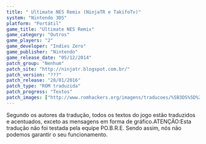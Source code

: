 ```yaml
---
title: " Ultimate NES Remix (NinjaTR e TakifoTv)"
system: "Nintendo 3DS"
platform: "Portátil"
game_title: "Ultimate NES Remix"
game_category: "Outros"
game_players: "2"
game_developer: "Indies Zero"
game_publisher: "Nintendo"
game_release_date: "05/12/2014"
patch_group: "Nenhum"
patch_site: "http://ninjatr.blogspot.com.br/"
patch_version: "???"
patch_release: "28/01/2016"
patch_type: "ROM traduzida"
patch_progress: "Textos"
patch_images: ["http://www.romhackers.org/imagens/traducoes/%5B3DS%5D%20Ultimate%20NES%20Remix%20-%20NinjaTR%20e%20TakifoTv%20-%201.jpg","http://www.romhackers.org/imagens/traducoes/%5B3DS%5D%20Ultimate%20NES%20Remix%20-%20NinjaTR%20e%20TakifoTv%20-%202.jpg","http://www.romhackers.org/imagens/traducoes/%5B3DS%5D%20Ultimate%20NES%20Remix%20-%20NinjaTR%20e%20TakifoTv%20-%203.jpg"]
---
```

Segundo os autores da tradução, todos os textos do jogo estão traduzidos e acentuados, exceto as mensagens em forma de gráfico.ATENÇÃO:Esta tradução não foi testada pela equipe PO.B.R.E. Sendo assim, nós não podemos garantir o seu funcionamento.